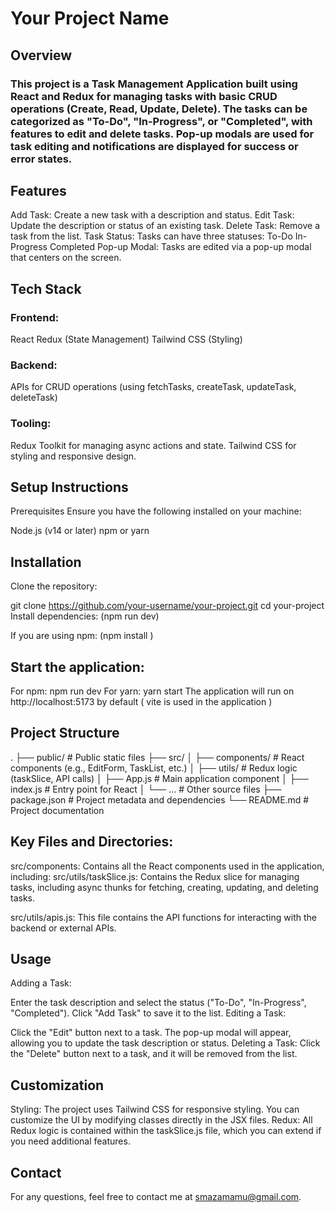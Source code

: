 

# Your Project Name
## Overview
### This project is a Task Management Application built using React and Redux for managing tasks with basic CRUD operations (Create, Read, Update, Delete). The tasks can be categorized as "To-Do", "In-Progress", or "Completed", with features to edit and delete tasks. Pop-up modals are used for task editing and notifications are displayed for success or error states.

## Features
 Add Task: Create a new task with a description and status.
 Edit Task: Update the description or status of an existing task.
 Delete Task: Remove a task from the list.
 Task Status: Tasks can have three statuses:
  To-Do
  In-Progress
  Completed
 Pop-up Modal: Tasks are edited via a pop-up modal that centers on the screen.
## Tech Stack
### Frontend:

 React
 Redux (State Management)
 Tailwind CSS (Styling)
### Backend:

 APIs for CRUD operations (using fetchTasks, createTask, updateTask, deleteTask)
### Tooling:

 Redux Toolkit for managing async actions and state.
 Tailwind CSS for styling and responsive design.
## Setup Instructions
 Prerequisites
 Ensure you have the following installed on your machine:

 Node.js (v14 or later)
 npm or yarn
## Installation
 Clone the repository:

 git clone https://github.com/your-username/your-project.git
 cd your-project
 Install dependencies: (npm run dev)

 If you are using npm: (npm install )

## Start the application:

For npm: npm run dev
For yarn: yarn start
The application will run on http://localhost:5173 by default ( vite is used in the application )

## Project Structure

.
├── public/                  # Public static files
├── src/
│   ├── components/          # React components (e.g., EditForm, TaskList, etc.)
│   ├── utils/               # Redux logic (taskSlice, API calls)
│   ├── App.js               # Main application component
│   ├── index.js             # Entry point for React
│   └── ...                  # Other source files
├── package.json             # Project metadata and dependencies
└── README.md                # Project documentation
## Key Files and Directories:
 src/components: Contains all the React components used in the application, including:
 src/utils/taskSlice.js: Contains the Redux slice for managing tasks, including async thunks for fetching, creating, updating, and deleting tasks.

 src/utils/apis.js: This file contains the API functions for interacting with the backend or external APIs.

## Usage
 Adding a Task:

  Enter the task description and select the status ("To-Do", "In-Progress", "Completed").
  Click "Add Task" to save it to the list.
 Editing a Task:

  Click the "Edit" button next to a task.
  The pop-up modal will appear, allowing you to update the task description or status.
 Deleting a Task:
  Click the "Delete" button next to a task, and it will be removed from the list.
## Customization
Styling: The project uses Tailwind CSS for responsive styling. You can customize the UI by modifying classes directly in the JSX files.
Redux: All Redux logic is contained within the taskSlice.js file, which you can extend if you need additional features.

## Contact
For any questions, feel free to contact me at smazamamu@gmail.com.
